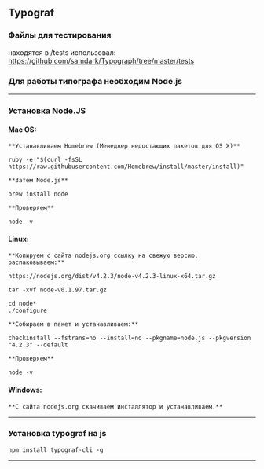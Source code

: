 ## Typograf

### Файлы для тестирования

находятся в /tests
использовал:  https://github.com/samdark/Typograph/tree/master/tests


### Для работы типографа необходим Node.js

---

### Установка Node.JS 


#### Mac OS:

```
**Устанавливаем Homebrew (Менеджер недостающих пакетов для OS X)**

ruby -e "$(curl -fsSL https://raw.githubusercontent.com/Homebrew/install/master/install)"

**Затем Node.js**

brew install node

**Проверяем**

node -v

```

#### Linux:

```
**Копируем с сайта nodejs.org ссылку на свежую версию, распаковываем:**

https://nodejs.org/dist/v4.2.3/node-v4.2.3-linux-x64.tar.gz

tar -xvf node-v0.1.97.tar.gz

cd node*
./configure

**Собираем в пакет и устанавливаем:**

checkinstall --fstrans=no --install=no --pkgname=node.js --pkgversion "4.2.3" --default

**Проверяем**

node -v

```

#### Windows:

```
**С сайта nodejs.org скачиваем инсталлятор и устанавливаем.**

```
---

### Установка typograf на js

```
npm install typograf-cli -g

```
---










